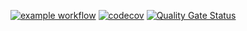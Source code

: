 [![example workflow](https://github.com/architecture-solution/opensourceEnv/actions/workflows/test.yml/badge.svg)](https://github.com/architecture-solution/opensourceEnv/actions/workflows/test.yml)
[![codecov](https://codecov.io/gh/architecture-solution/opensourceEnv/branch/master/graph/badge.svg?token=5D19N2XADT)](https://codecov.io/gh/architecture-solution/opensourceEnv)
[![Quality Gate Status](https://sonarcloud.io/api/project_badges/measure?project=architecture-solution_opensourceEnv&metric=alert_status)](https://sonarcloud.io/dashboard?id=architecture-solution_opensourceEnv)
